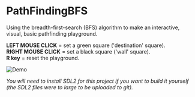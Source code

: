 # PathFindingBFS

Using the breadth-first-search (BFS) algorithm to make an interactive, visual, basic pathfinding playground.

**LEFT MOUSE CLICK** = set a green square ('destination' square).  
**RIGHT MOUSE CLICK** = set a black square ('wall' square).  
**R key** = reset the playground.  

![Demo](https://media.giphy.com/media/9rgfLlBArW3I49M5e2/giphy.gif)

*You will need to install SDL2 for this project if you want to build it yourself (the SDL2 files were to large to be uploaded to git).*
